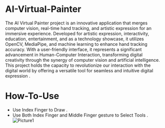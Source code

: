 # AI-Virtual-Painter

The AI Virtual Painter project is an innovative application that merges computer vision, real-time hand tracking, and artistic expression for an immersive experience. Developed for artistic expression, interactivity, education, entertainment, and as a technology showcase, it utilizes OpenCV, MediaPipe, and machine learning to enhance hand tracking accuracy. With a user-friendly interface, it represents a significant advancement in Human-Computer Interaction, transforming digital creativity through the synergy of computer vision and artificial intelligence. This project holds the capacity to revolutionize our interaction with the digital world by offering a versatile tool for seamless and intuitive digital expression .


# How-To-Use
* Use Index Finger to Draw .
* Use Both Index Finger and Middle Finger gesture to Select Tools .
   ![Picture1](https://github.com/NAOYA111/AI-Virtual-Painter/assets/138314343/ecaa8721-105d-401c-81f6-d7b35b7efab8)
